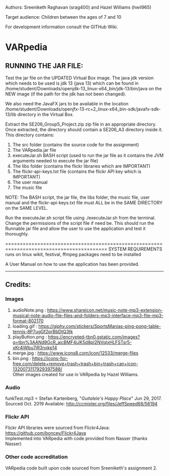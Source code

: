 Authors: Sreeniketh Raghavan (srag400) and Hazel Williams (hwil965)

Target audience: Children between the ages of 7 and 10

For development information consult the GITHub Wiki.

# VARpedia

## RUNNING THE JAR FILE: 

Test the jar file on the UPDATED Virtual Box image. The java jdk version which needs to be used is jdk 13 
(java 13) which can be found in /home/student/Downloads/openjdk-13_linux-x64_bin/jdk-13/bin/java on the 
NEW image (if the path for the jdk has not been changed).


We also need the JavaFX jars to be available in the location 
/home/student/Downloads/openjfx-13-rc+2_linux-x64_bin-sdk/javafx-sdk-13/lib directory 
in the Virtual Box. 


Extract the SE206_Group5_Project.zip zip file in an appropriate directory. Once extracted, the directory should contain a 
SE206_A3 directory inside it. This directory contains: 

1. The src folder (contains the source code for the assignment)
2. The VARpedia.jar file
3. executeJar.sh BASH script (used to run the jar file as it contains the JVM arguments needed to execute the jar file)
4. The libs folder (contains the flickr libraries which are IMPORTANT)
5. The flickr-api-keys.txt file (contains the flickr API key which is IMPORTANT)
6. The user manual
7. The music file

NOTE: The BASH script, the jar file, the libs folder, the music file, user manual and the flickr-api-keys.txt file must ALL be in the 
SAME DIRECTORY on the SAME LEVEL. 

Run the executeJar.sh script file using ./executeJar.sh from the terminal. Change the permissions of the script 
file if need be. This should run the Runnable jar file and allow the user to use the application and test it thoroughly. 

=========================================================================================
SYSTEM REQUIREMENTS
runs on linux
wikit, festival, ffmpeg packages need to be installed


A User Manual on how to use the application has been provided.

-----------------------------------------------------------------------------------------

## Credits:

### Images
1. audioNote.png : https://www.shareicon.net/music-note-mp3-extension-musical-note-audio-file-files-and-folders-mp3-interface-mp3-file-mp3-format-802170
2. loading.gif : https://giphy.com/stickers/SportsManias-ping-pong-table-tennis-8P7ugGf2prBbDtQ3tk
3. playButton.png : https://encrypted-tbn0.gstatic.com/images?q=tbn%3AANd9GcR_aicBMF4iJK5d8pI2NVqlxHLFSTsr5-xKr4iWbu7jR3nxkp14
4. merge.jpg : https://www.icons8.com/icon/12533/merge-files
5. bin.png : https://icons-for-free.com/delete+remove+trash+trash+bin+trash+can+icon-1320073117929397588/
<br>Other images created for use in VARpedia by Hazel Williams.

### Audio
funkTest.mp3 = Stefan Kartenberg, "*Guitalele's Happy Place*" Jun 29, 2017. Sourced Oct. 2019 Available: http://ccmixter.org/files/JeffSpeed68/56194

### Flickr API
Flickr API libraries were sourced from Flickr4Java: https://github.com/boncey/Flickr4Java
<br>Implemented into VARpedia with code provided from Nasser (thanks Nasser)

### Other code accreditation 
VARpedia code built upon code sourced from Sreeniketh's assignment 2.
